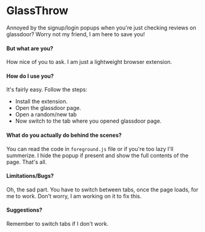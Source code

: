 # GlassThrow
Annoyed by the signup/login popups when you\'re just checking reviews on glassdoor? 
Worry not my friend, I am here to save you!

#### But what are you?
How nice of you to ask. I am just a lightweight browser extension.

#### How do I use you?
It\'s fairly easy. Follow the steps:
- Install the extension.
- Open the glassdoor page.
- Open a random/new tab
- Now switch to the tab where you opened glassdoor page.

#### What do you actually do behind the scenes?
You can read the code in ```foreground.js``` file or if you\'re too lazy I\'ll summerize.
I hide the popup if present and show the full contents of the page. That\'s all.

#### Limitations/Bugs?
Oh, the sad part. You have to switch between tabs, once the page loads, for me to work. Don\'t worry, I am working on it to fix this.

#### Suggestions?
Remember to switch tabs if I don\'t work.
